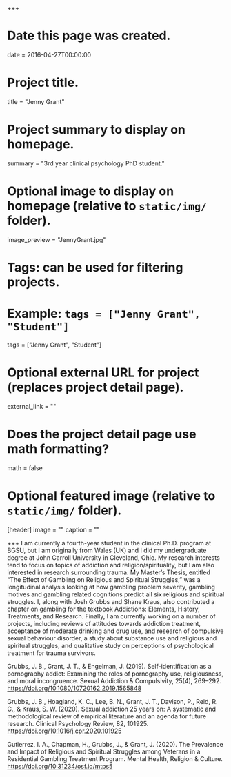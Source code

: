 +++
# Date this page was created.
date = 2016-04-27T00:00:00

# Project title.
title = "Jenny Grant"

# Project summary to display on homepage.
summary = "3rd year clinical psychology PhD student."

# Optional image to display on homepage (relative to `static/img/` folder).
image_preview = "JennyGrant.jpg"

# Tags: can be used for filtering projects.
# Example: `tags = ["Jenny Grant", "Student"]`
tags = ["Jenny Grant", "Student"]

# Optional external URL for project (replaces project detail page).
external_link = ""

# Does the project detail page use math formatting?
math = false

# Optional featured image (relative to `static/img/` folder).
[header]
image = ""
caption = ""

+++
I am currently a fourth-year student in the clinical Ph.D. program at BGSU, but I am originally from Wales (UK) and I did my undergraduate degree at John Carroll University in Cleveland, Ohio.
My research interests tend to focus on topics of addiction and religion/spirituality, but I am also interested in research surrounding trauma. My Master’s Thesis, entitled “The Effect of Gambling on Religious and Spiritual Struggles,” was a longitudinal analysis looking at how gambling problem severity, gambling motives and gambling related cognitions predict all six religious and spiritual struggles. I, along with Josh Grubbs and Shane Kraus, also contributed a chapter on gambling for the textbook Addictions: Elements, History, Treatments, and Research. Finally, I am currently working on a number of projects, including reviews of attitudes towards addiction treatment, acceptance of moderate drinking and drug use, and research of compulsive sexual behaviour disorder, a study about substance use and religious and spiritual struggles, and qualitative study on perceptions of psychological treatment for trauma survivors.
  
Grubbs, J. B., Grant, J. T., & Engelman, J. (2019). Self-identification as a pornography addict: Examining the roles of pornography use, religiousness, and moral incongruence. Sexual Addiction & Compulsivity, 25(4), 269–292. https://doi.org/10.1080/10720162.2019.1565848

Grubbs, J. B., Hoagland, K. C., Lee, B. N., Grant, J. T., Davison, P., Reid, R. C., & Kraus, S. W. (2020). Sexual addiction 25 years on: A systematic and methodological review of empirical literature and an agenda for future research. Clinical Psychology Review, 82, 101925. https://doi.org/10.1016/j.cpr.2020.101925

Gutierrez, I. A., Chapman, H., Grubbs, J., & Grant, J. (2020). The Prevalence and Impact of Religious and Spiritual Struggles among Veterans in a Residential Gambling Treatment Program. Mental Health, Religion & Culture. https://doi.org/10.31234/osf.io/mtps5

